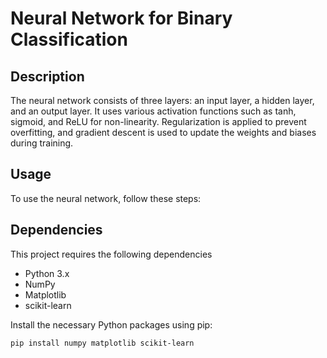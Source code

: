 # Neural Network for Binary Classification

## Description

The neural network consists of three layers: an input layer, a hidden layer, and an output layer. It uses various activation functions such as tanh, sigmoid, and ReLU for non-linearity. Regularization is applied to prevent overfitting, and gradient descent is used to update the weights and biases during training.

## Usage

To use the neural network, follow these steps:

## Dependencies

This project requires the following dependencies
- Python 3.x
- NumPy
- Matplotlib
- scikit-learn

Install the necessary Python packages using pip:

```bash
pip install numpy matplotlib scikit-learn
